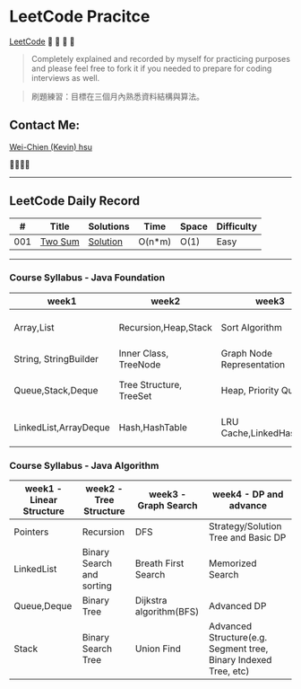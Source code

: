 # LeetCode Pracitce 
[LeetCode](https://leetcode.com/)
:rocket: :rocket: :rocket: :rocket:

> Completely explained and recorded by myself for practicing purposes and please feel free to fork it if you needed to prepare for coding interviews as well.


> 刷題練習：目標在三個月內熟悉資料結構與算法。

## Contact Me:

[Wei-Chien (Kevin) hsu](https://www.linkedin.com/in/weichien-hsu/)

:tada::tada::tada::tada:

***

## LeetCode Daily Record

|  #  |      Title     |   Solutions   | Time          | Space         | Difficulty  | 
|-----|----------------|---------------|---------------|---------------|-------------|
|001|[Two Sum](https://leetcode.com/problems/rotated-digits/)|[Solution](https://github.com/WeiChienHsu/Java_Practice/tree/master/001_two_Sum) | O(n*m) | O(1)|Easy|






***


### Course Syllabus - Java Foundation

| week1 | week2 | week3 | week4 |
|-------|-------| ----- | ----- |
|Array,List|Recursion,Heap,Stack|Sort Algorithm|JUnit, Test Driven Development|
|String, StringBuilder|Inner Class, TreeNode|Graph Node Representation|Java 8 Features|
|Queue,Stack,Deque|Tree Structure, TreeSet| Heap, Priority Queue|Guava(Google Core Java Libraries|
|LinkedList,ArrayDeque|Hash,HashTable|LRU Cache,LinkedHashMap|Other Open Source Java Library|

### Course Syllabus - Java Algorithm

| week1 - Linear Structure| week2 - Tree Structure | week3 - Graph Search | week4 - DP and advance|
|-------|-------| ----- | ----- |
|Pointers|Recursion|DFS|Strategy/Solution Tree and Basic DP|
|LinkedList|Binary Search and sorting|Breath First Search|Memorized Search|
|Queue,Deque|Binary Tree|Dijkstra algorithm(BFS)|Advanced DP|
|Stack|Binary Search Tree|Union Find|Advanced Structure(e.g. Segment tree, Binary Indexed Tree, etc)
